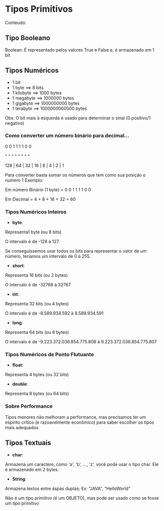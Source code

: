 # Tipos Primitivos 

Conteudo: 


## Tipo Booleano
Boolean: É representado pelos valores True e False e, é armazenado em 1 bit

## Tipos Numéricos

 - 1 bit
 - 1 byte ==> 8 bits
 - 1 kilobyte ==> 1000 bytes
 - 1 megabyte ==> 1000000 bytes
 - 1 gigabyte ==> 1000000000 bytes
 - 1 terabyte ==> 1000000000000 bytes
 
 Obs: O bit mais à esquerda é usado para determinar o sinal (0 positivo/1 negativo)
 

### Como converter um número binário para decimal...

   0        0      1     1     1    1    0     0
   
   ^        ^      ^     ^     ^    ^    ^    ^
   
  128   |  64 |   32  |  16 |  8  | 4  | 2 |  1

Para converter basta somar os números que tem como sua posição o numero 1
Exemplo: 

Em número Binário (1 byte) = 0 0 1 1 1 1 0 0 

Em Decimal = 4 + 8 + 16 + 32  = 60 


### Tipos Numéricos Inteiros

- **byte**:

Representa1 byte (ou 8 bits)

O intervalo é de -128 à 127.

Se conseguíssemos usar todos os bits para representar o valor de um número, teríamos um intervalo de 0 à 255.

- **short**:

Representa 16 bits (ou 2 bytes)

O intervalo é de -32768 à 32767


- **int**:

Representa 32 bits (ou 4 bytes)

O intervalo é de -8.589.934.592 à 8.589.934.591

- **long**:

Representa 64 bits (ou 8 bytes)

O intervalo é de -9.223.372.036.854.775.808 à 9.223.372.036.854.775.807


### Tipos Numéricos de Ponto Flutuante

- **float**: 

Representa 4 bytes (ou 32 bits)

- **double**:

Representa 8 bytes (ou 64 bits)


### Sobre Performance

Tipos menores não melhoram a performance, mas precisamos ter um espírito crítico (e razoavelmente econômico) para saber escolher os tipos mais adequados.


## Tipos Textuais

- **char**:

Armazena um caractere, como 'a', 'b', ..., 'z', você pode usar o tipo char. Ele é armazenado em 2 bytes.

- **String**:

Armazena textos entre áspas duplas; Ex: "JAVA", "HelloWorld"

Não é um tipo primitivo (é um OBJETO), mas pode ser usado como se fosse um tipo primitivo

